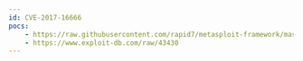 ```yaml
---
id: CVE-2017-16666
pocs:
    - https://raw.githubusercontent.com/rapid7/metasploit-framework/master/modules/exploits/linux/http/xplico_exec.rb
    - https://www.exploit-db.com/raw/43430
---
```

